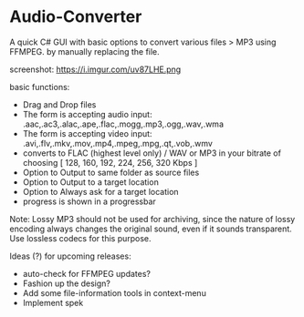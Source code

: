 # Audio-Converter

A quick C# GUI with basic options to convert various files > MP3 using FFMPEG. 
by manually replacing the file. 

screenshot:
https://i.imgur.com/uv87LHE.png

basic functions:
- Drag and Drop files
- The form is accepting audio input: .aac,.ac3,.alac,.ape,.flac,.mogg,.mp3,.ogg,.wav,.wma
- The form is accepting video input: .avi,.flv,.mkv,.mov,.mp4,.mpeg,.mpg,.qt,.vob,.wmv   
- converts to FLAC (highest level only) / WAV  or MP3 in your bitrate of choosing [ 128, 160, 192, 224, 256, 320 Kbps ]
- Option to Output to same folder as source files
- Option to Output to a target location
- Option to Always ask for a target location
- progress is shown in a progressbar

Note:
Lossy MP3 should not be used for archiving, since the nature of lossy encoding always changes the original sound, even if it sounds transparent. Use lossless codecs for this purpose.

Ideas (?) for upcoming releases:
- auto-check for FFMPEG updates?
- Fashion up the design?
- Add some file-information tools in context-menu
- Implement spek

